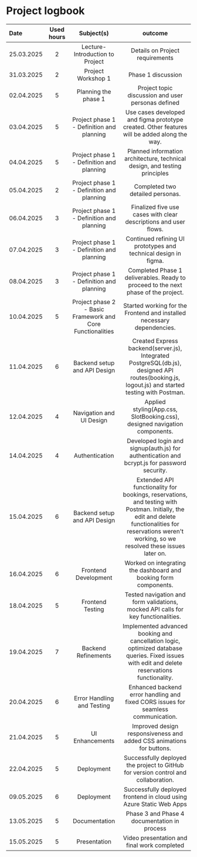 # Project logbook

| Date  | Used hours | Subject(s) |  outcome |
| :---  |     :---:      |     :---:      |     :---:      |
| 25.03.2025 | 2 | Lecture- Introduction to Project  | Details on Project requirements |
| 31.03.2025 | 2 | Project Workshop 1  | Phase 1 discussion  |
| 02.04.2025 | 5 | Planning the phase 1  | Project topic discussion and user personas defined |
| 03.04.2025 | 5 | Project phase 1 - Definition and planning  | Use cases developed and figma prototype created. Other features will be added along the way.  |
| 04.04.2025 | 5 | Project phase 1 - Definition and planning  | Planned information architecture, technical design, and testing principles  |
| 05.04.2025 | 2 | Project phase 1 - Definition and planning  | Completed two detailed personas.  |
| 06.04.2025 | 3 | Project phase 1 - Definition and planning  | Finalized five use cases with clear descriptions and user flows.  |
| 07.04.2025 | 3 | Project phase 1 - Definition and planning  | Continued refining UI prototypes and technical design in figma.  |
| 08.04.2025 | 3 | Project phase 1 - Definition and planning  | Completed Phase 1 deliverables. Ready to proceed to the next phase of the project.  |
| 10.04.2025 | 5 | Project phase 2 - Basic Framework and Core Functionalities  | Started working for the Frontend and installed necessary dependencies.  |
| 11.04.2025 | 6 | Backend setup and API Design  | Created Express backend(server.js), Integrated PostgreSQL(db.js), designed API routes(booking.js, logout.js) and started testing with Postman.   |
| 12.04.2025 | 4 | Navigation and UI Design  | Applied styling(App.css, SlotBooking.css), designed navigation components.   |
| 14.04.2025 | 4 | Authentication  | Developed login and signup(auth.js) for authentication and bcrypt.js for password security.  |
| 15.04.2025 | 6 | Backend setup and API Design  | Extended API functionality for bookings, reservations, and testing with Postman. Initially, the edit and delete functionalities for reservations weren't working, so we resolved these issues later on.  |
| 16.04.2025 | 6 | Frontend Development  | Worked on integrating the dashboard and booking form components.  |
| 18.04.2025 | 5 | Frontend Testing  | Tested navigation and form validations, mocked API calls for key functionalities.  |
| 19.04.2025 | 7 | Backend Refinements  | Implemented advanced booking and cancellation logic, optimized database queries. Fixed issues with edit and delete reservations functionality.  |
| 20.04.2025 | 6 | Error Handling and Testing  | Enhanced backend error handling and fixed CORS issues for seamless communication.  |
| 21.04.2025 | 5 | UI Enhancements  | Improved design responsiveness and added CSS animations for buttons.  |
| 22.04.2025 | 5 | Deployment | Successfully deployed the project to GitHub for version control and collaboration.  |
| 09.05.2025 | 6 | Deployment | Successfully deployed frontend in cloud using Azure Static Web Apps |
| 13.05.2025 | 5 | Documentation | Phase 3 and Phase 4 documentation in process  |
| 15.05.2025 | 5 | Presentation | Video presentation and final work completed  |
